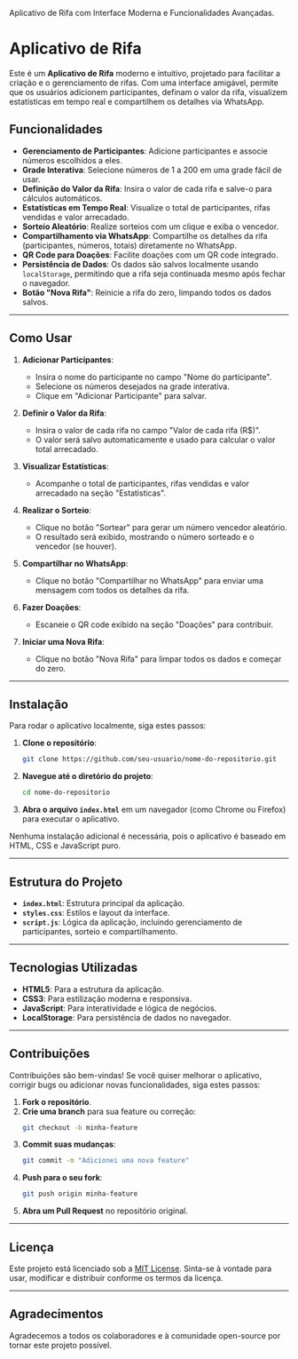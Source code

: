 Aplicativo de Rifa com Interface Moderna e Funcionalidades Avançadas.
# Aplicativo de Rifa

Este é um **Aplicativo de Rifa** moderno e intuitivo, projetado para facilitar a criação e o gerenciamento de rifas. Com uma interface amigável, permite que os usuários adicionem participantes, definam o valor da rifa, visualizem estatísticas em tempo real e compartilhem os detalhes via WhatsApp.

## Funcionalidades

- **Gerenciamento de Participantes**: Adicione participantes e associe números escolhidos a eles.
- **Grade Interativa**: Selecione números de 1 a 200 em uma grade fácil de usar.
- **Definição do Valor da Rifa**: Insira o valor de cada rifa e salve-o para cálculos automáticos.
- **Estatísticas em Tempo Real**: Visualize o total de participantes, rifas vendidas e valor arrecadado.
- **Sorteio Aleatório**: Realize sorteios com um clique e exiba o vencedor.
- **Compartilhamento via WhatsApp**: Compartilhe os detalhes da rifa (participantes, números, totais) diretamente no WhatsApp.
- **QR Code para Doações**: Facilite doações com um QR code integrado.
- **Persistência de Dados**: Os dados são salvos localmente usando `localStorage`, permitindo que a rifa seja continuada mesmo após fechar o navegador.
- **Botão "Nova Rifa"**: Reinicie a rifa do zero, limpando todos os dados salvos.

---

## Como Usar

1. **Adicionar Participantes**:
   - Insira o nome do participante no campo "Nome do participante".
   - Selecione os números desejados na grade interativa.
   - Clique em "Adicionar Participante" para salvar.

2. **Definir o Valor da Rifa**:
   - Insira o valor de cada rifa no campo "Valor de cada rifa (R$)".
   - O valor será salvo automaticamente e usado para calcular o valor total arrecadado.

3. **Visualizar Estatísticas**:
   - Acompanhe o total de participantes, rifas vendidas e valor arrecadado na seção "Estatísticas".

4. **Realizar o Sorteio**:
   - Clique no botão "Sortear" para gerar um número vencedor aleatório.
   - O resultado será exibido, mostrando o número sorteado e o vencedor (se houver).

5. **Compartilhar no WhatsApp**:
   - Clique no botão "Compartilhar no WhatsApp" para enviar uma mensagem com todos os detalhes da rifa.

6. **Fazer Doações**:
   - Escaneie o QR code exibido na seção "Doações" para contribuir.

7. **Iniciar uma Nova Rifa**:
   - Clique no botão "Nova Rifa" para limpar todos os dados e começar do zero.

---

## Instalação

Para rodar o aplicativo localmente, siga estes passos:

1. **Clone o repositório**:
   ```bash
   git clone https://github.com/seu-usuario/nome-do-repositorio.git
   ```

2. **Navegue até o diretório do projeto**:
   ```bash
   cd nome-do-repositorio
   ```

3. **Abra o arquivo `index.html`** em um navegador (como Chrome ou Firefox) para executar o aplicativo.

Nenhuma instalação adicional é necessária, pois o aplicativo é baseado em HTML, CSS e JavaScript puro.

---

## Estrutura do Projeto

- **`index.html`**: Estrutura principal da aplicação.
- **`styles.css`**: Estilos e layout da interface.
- **`script.js`**: Lógica da aplicação, incluindo gerenciamento de participantes, sorteio e compartilhamento.

---

## Tecnologias Utilizadas

- **HTML5**: Para a estrutura da aplicação.
- **CSS3**: Para estilização moderna e responsiva.
- **JavaScript**: Para interatividade e lógica de negócios.
- **LocalStorage**: Para persistência de dados no navegador.

---

## Contribuições

Contribuições são bem-vindas! Se você quiser melhorar o aplicativo, corrigir bugs ou adicionar novas funcionalidades, siga estes passos:

1. **Fork o repositório**.
2. **Crie uma branch** para sua feature ou correção:
   ```bash
   git checkout -b minha-feature
   ```
3. **Commit suas mudanças**:
   ```bash
   git commit -m "Adicionei uma nova feature"
   ```
4. **Push para o seu fork**:
   ```bash
   git push origin minha-feature
   ```
5. **Abra um Pull Request** no repositório original.

---

## Licença

Este projeto está licenciado sob a [MIT License](LICENSE). Sinta-se à vontade para usar, modificar e distribuir conforme os termos da licença.

---

## Agradecimentos

Agradecemos a todos os colaboradores e à comunidade open-source por tornar este projeto possível.
